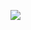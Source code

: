 <a href="버튼을 눌렀을 때 이동할 링크" target="_blank"><img src="https://img.shields.io/badge/42-#000000?style=&logo=로고&logoColor=#ffffff"/></a>
